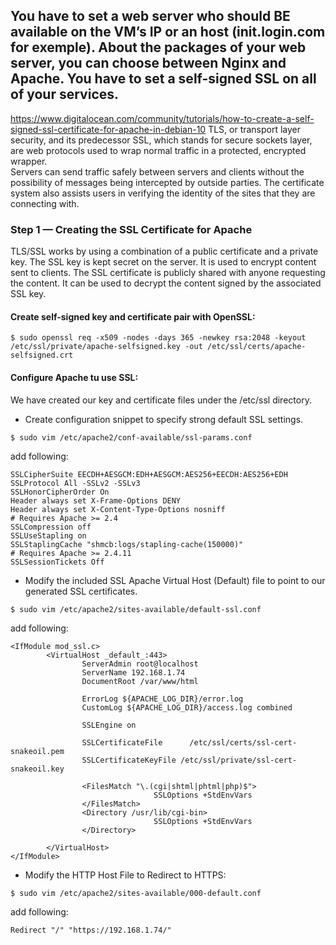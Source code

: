 ## You have to set a web server who should BE available on the VM’s IP or an host (init.login.com for exemple). About the packages of your web server, you can choose between Nginx and Apache. You have to set a self-signed SSL on all of your services.
https://www.digitalocean.com/community/tutorials/how-to-create-a-self-signed-ssl-certificate-for-apache-in-debian-10
TLS, or transport layer security, and its predecessor SSL, which stands for secure sockets layer, are web protocols used to wrap normal traffic in a protected, encrypted wrapper.<br>
Servers can send traffic safely between servers and clients without the possibility of messages being intercepted by outside parties. The certificate system also assists users in verifying the identity of the sites that they are connecting with.
### Step 1 — Creating the SSL Certificate for Apache<br>
TLS/SSL works by using a combination of a public certificate and a private key. The SSL key is kept secret on the server. It is used to encrypt content sent to clients. The SSL certificate is publicly shared with anyone requesting the content. It can be used to decrypt the content signed by the associated SSL key.<br>

#### Create self-signed key and certificate pair with OpenSSL:
```
$ sudo openssl req -x509 -nodes -days 365 -newkey rsa:2048 -keyout /etc/ssl/private/apache-selfsigned.key -out /etc/ssl/certs/apache-selfsigned.crt
```
#### Configure Apache tu use SSL:
We have created our key and certificate files under the /etc/ssl directory.
- Create configuration snippet to specify strong default SSL settings.
```
$ sudo vim /etc/apache2/conf-available/ssl-params.conf
```
add following:<br>
```
SSLCipherSuite EECDH+AESGCM:EDH+AESGCM:AES256+EECDH:AES256+EDH
SSLProtocol All -SSLv2 -SSLv3 
SSLHonorCipherOrder On
Header always set X-Frame-Options DENY
Header always set X-Content-Type-Options nosniff
# Requires Apache >= 2.4
SSLCompression off
SSLUseStapling on
SSLStaplingCache "shmcb:logs/stapling-cache(150000)"
# Requires Apache >= 2.4.11
SSLSessionTickets Off
```
- Modify the included SSL Apache Virtual Host (Default) file to point to our generated SSL certificates.
```
$ sudo vim /etc/apache2/sites-available/default-ssl.conf
```
add following:<br>
```
<IfModule mod_ssl.c>
        <VirtualHost _default_:443>
                ServerAdmin root@localhost
                ServerName 192.168.1.74
                DocumentRoot /var/www/html

                ErrorLog ${APACHE_LOG_DIR}/error.log
                CustomLog ${APACHE_LOG_DIR}/access.log combined

                SSLEngine on

                SSLCertificateFile      /etc/ssl/certs/ssl-cert-snakeoil.pem
                SSLCertificateKeyFile /etc/ssl/private/ssl-cert-snakeoil.key

                <FilesMatch "\.(cgi|shtml|phtml|php)$">
                                SSLOptions +StdEnvVars
                </FilesMatch>
                <Directory /usr/lib/cgi-bin>
                                SSLOptions +StdEnvVars
                </Directory>

        </VirtualHost>
</IfModule>
```
- Modify the HTTP Host File to Redirect to HTTPS:
```
$ sudo vim /etc/apache2/sites-available/000-default.conf
```
add following:<br>
```
Redirect "/" "https://192.168.1.74/"
```

